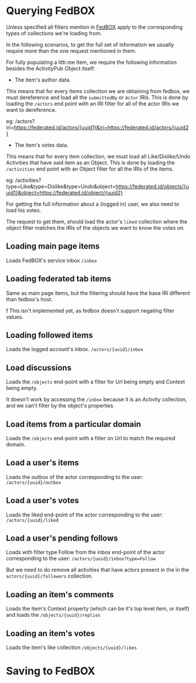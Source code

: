 # Querying FedBOX

Unless specified all filters mention in [FedBOX](https://github.com/go-ap/fedbox/tree/master/doc/c2s.md) apply to the 
corresponding types of collections we're loading from.

In the following scenarios, to get the full set of information we usually require more than the one request mentioned in them.

For fully populating a littr.me Item, we require the following information besides the ActivityPub Object itself:

* The item's author data.

This means that for every items collection we are obtaining from fedbox, we must dereference and load all the `submittedBy` or `Actor` IRIs.
This is done by loading the `/actors` end point with an IRI filter for all of the actor IRIs we want to dereference.

eg: /actors?iri=https://federated.id/actors/{uuid1}&iri=https://federated.id/actors/{uuid2}

* The item's votes data.

This means that for every item collection, we must load all Like/Dislike/Undo Activities that have said item as an Object.
This is done by loading the `/activities` end point with an Object filter for all the IRIs of the items.

eg: /activities?type=Like&type=Dislike&type=Undo&object=https://federated.id/objects/{uuid1}&object=https://federated.id/object/{uuid2}

For getting the full information about a (logged in) user, we also need to load his votes. 

The request to get them, should load the actor's `liked` collection where the object filter matches the IRIs of the objects we want to know the votes on.

## Loading main page items

Loads FedBOX's service inbox `/inbox`

## Loading federated tab items

Same as main page items, but the filtering should have the base IRI different than fedbox's host.

**!** This isn't implemented yet, as fedbox doesn't support negating filter values.

## Loading followed items

Loads the logged account's inbox. `/actors/{uuid}/inbox`

## Load discussions

Loads the `/objects` end-point with a filter for Url being empty and Context being empty.

It doesn't work by accessing the `/inbox` because it is an Activity collection, and we can't filter by the object's properties.

## Load items from a particular domain

Loads the `/objects` end-point with a filter on Url to match the required domain.

## Load a user's items

Loads the outbox of the actor corresponding to the user: `/actors/{uuid}/outbox`

## Load a user's votes

Loads the liked end-point of the actor corresponding to the user: `/actors/{uuid}/liked`

## Load a user's pending follows

Loads with filter type Follow from the inbox end-point of the actor corresponding to the user: `/actors/{uuid}/inbox?type=Follow`

But we need to do remove all activities that have actors present in the in the `actors/{uuid}/followers` collection. 

## Loading an item's comments

Loads the item's Context property (which can be it's top level item, or itself) and loads the `/objects/{uuid}/replies`

## Loading an item's votes

Loads the item's like collection `/objects/{uuid}/likes`

# Saving to FedBOX


